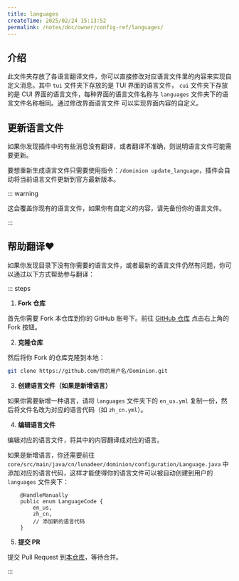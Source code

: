 ```yaml
---
title: languages
createTime: 2025/02/24 15:13:52
permalink: /notes/doc/owner/config-ref/languages/
---
```


## 介绍

此文件夹存放了各语言翻译文件，你可以直接修改对应语言文件里的内容来实现自定义消息。其中 `tui` 文件夹下存放的是 TUI 界面的语言文件，
`cui` 文件夹下存放的是 CUI 界面的语言文件，每种界面的语言文件名称与 `languages` 文件夹下的语言文件名称相同。通过修改界面语言文件
可以实现界面内容的自定义。

## 更新语言文件

如果你发现插件中的有些消息没有翻译，或者翻译不准确，则说明语言文件可能需要更新。

要想重新生成语言文件只需要使用指令：`/dominion update_language`，插件会自动将当前语言文件更新到官方最新版本。

::: warning

这会覆盖你现有的语言文件，如果你有自定义的内容，请先备份你的语言文件。

:::

## 帮助翻译❤

如果你发现目录下没有你需要的语言文件，或者最新的语言文件仍然有问题，你可以通过以下方式帮助参与翻译：

::: steps

1. **Fork 仓库**

首先你需要 Fork 本仓库到你的 GitHub 账号下。前往 [GitHub 仓库](https://github.com/LunaDeerMC/Dominion) 点击右上角的 Fork
按钮。

2. **克隆仓库**

然后将你 Fork 的仓库克隆到本地：

```bash
git clone https://github.com/你的用户名/Dominion.git
```

3. **创建语言文件（如果是新增语言）**

如果你需要新增一种语言，请将 `languages` 文件夹下的 `en_us.yml` 复制一份，然后将文件名改为对应的语言代码（如 `zh_cn.yml`）。

4. **编辑语言文件**

编辑对应的语言文件，将其中的内容翻译成对应的语言。

如果是新增语言，你还需要前往 `core/src/main/java/cn/lunadeer/dominion/configuration/Language.java`
中添加对应的语言代码，这样才能使得你的语言文件可以被自动创建到用户的 `languages` 文件夹下：

```java{5}
    @HandleManually
    public enum LanguageCode {
        en_us,
        zh_cn,
        // 添加新的语言代码
    }
```

5. **提交 PR**

提交 Pull Request 到[本仓库](https://github.com/LunaDeerMC/Dominion)，等待合并。

:::